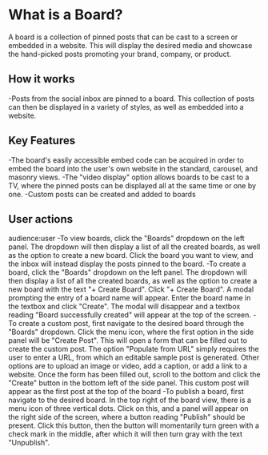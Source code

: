 # What is a Board?

A board is a collection of pinned posts that can be cast to a screen or embedded in a website. This will display the desired media and showcase the hand-picked posts promoting your brand, company, or product.


## How it works
-Posts from the social inbox are pinned to a board.  This collection of posts can then be displayed in a variety of styles, as well as embedded into a website.


## Key Features
-The board's easily accessible embed code can be acquired in order to embed the board into the user's own website in the standard, carousel, and masonry views.
-The "video display" option allows boards to be cast to a TV, where the pinned posts can be displayed all at the same time or one by one.
-Custom posts can be created and added to boards


## User actions
audience:user
-To view boards, click the "Boards" dropdown on the left panel.  The dropdown will then display a list of all the created boards, as well as the option to create a new board.  Click the board you want to view, and the inbox will instead display the posts pinned to the board.
-To create a board, click the "Boards" dropdown on the left panel.  The dropdown will then display a list of all the created boards, as well as the option to create a new board with the text "+ Create Board". Click "+ Create Board".  A modal prompting the entry of a board name will appear.  Enter the board name in the textbox and click "Create". The modal will disappear and a textbox reading "Board successfully created" will appear at the top of the screen.
-To create a custom post, first navigate to the desired board through the "Boards" dropdown.  Click the menu icon, where the first option in the side panel will be "Create Post".  This will open a form that can be filled out to create the custom post.  The option "Populate from URL" simply requires the user to enter a URL, from which an editable sample post is generated.  Other options are to upload an image or video, add a caption, or add a link to a website.  Once the form has been filled out, scroll to the bottom and click the "Create" button in the bottom left of the side panel.  This custom post will appear as the first post at the top of the board
-To publish a board, first navigate to the desired board.  In the top right of the board view, there is a menu icon of three vertical dots.  Click on this, and a panel will appear on the right side of the screen, where a button reading "Publish" should be present.  Click this button, then the button will momentarily turn green with a check mark in the middle, after which it will then turn gray with the text "Unpublish".

